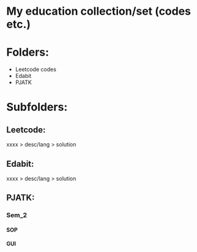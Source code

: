 # My education collection/set (codes etc.)
# Folders:
- Leetcode codes
- Edabit
- PJATK
# Subfolders:
## Leetcode:
xxxx > desc/lang > solution
## Edabit:
xxxx > desc/lang > solution
## PJATK:
### Sem_2
#### SOP
#### GUI
